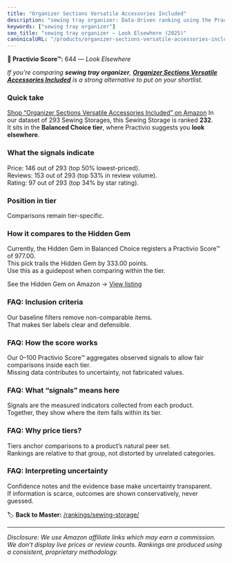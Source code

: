 ```yaml
---
title: "Organizer Sections Versatile Accessories Included"
description: "sewing tray organizer: Data-driven ranking using the Practivio Score™. Positioned by quality, value, demand, findability, momentum."
keywords: ["sewing tray organizer"]
seo_title: "sewing tray organizer — Look Elsewhere (2025)"
canonicalURL: "/products/organizer-sections-versatile-accessories-included-B09KR8QMFX/"
---
```


**🚫 Practivio Score™:** 644 — _Look Elsewhere_


*If you're comparing **sewing tray organizer**, **[Organizer Sections Versatile Accessories Included](https://www.amazon.com/dp/B09KR8QMFX?tag=practivio-20)** is a strong alternative to put on your shortlist.*
### Quick take
[Shop “Organizer Sections Versatile Accessories Included” on Amazon](https://www.amazon.com/dp/B09KR8QMFX?tag=practivio-20)
In our dataset of 293 Sewing Storages, this Sewing Storage is ranked **232**.  
It sits in the **Balanced Choice tier**, where Practivio suggests you **look elsewhere**.

### What the signals indicate
Price: 146 out of 293 (top 50% lowest-priced).  
Reviews: 153 out of 293 (top 53% in review volume).  
Rating: 97 out of 293 (top 34% by star rating).  

### Position in tier
Comparisons remain tier-specific.

### How it compares to the Hidden Gem
Currently, the Hidden Gem in Balanced Choice registers a Practivio Score™ of 977.00.  
This pick trails the Hidden Gem by 333.00 points.  
Use this as a guidepost when comparing within the tier.  

See the Hidden Gem on Amazon → [View listing](https://www.amazon.com/dp/B07S6TJ8SC?tag=practivio-20)

### FAQ: Inclusion criteria
Our baseline filters remove non-comparable items.  
That makes tier labels clear and defensible.

### FAQ: How the score works
Our 0–100 Practivio Score™ aggregates observed signals to allow fair comparisons inside each tier.  
Missing data contributes to uncertainty, not fabricated values.

### FAQ: What “signals” means here
Signals are the measured indicators collected from each product.  
Together, they show where the item falls within its tier.

### FAQ: Why price tiers?
Tiers anchor comparisons to a product’s natural peer set.  
Rankings are relative to that group, not distorted by unrelated categories.

### FAQ: Interpreting uncertainty
Confidence notes and the evidence base make uncertainty transparent.  
If information is scarce, outcomes are shown conservatively, never guessed.


🏷️ **Back to Master:** [/rankings/sewing-storage/](/rankings/sewing-storage/)

---
_Disclosure: We use Amazon affiliate links which may earn a commission. We don’t display live prices or review counts. Rankings are produced using a consistent, proprietary methodology._
